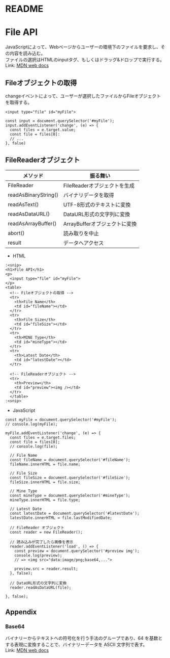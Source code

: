 # README

# File API
JavaScriptによって、Webページからユーザーの環境下のファイルを要求し、その内容を読み込む。<br>
ファイルの選択はHTMLのinputタグ、もしくはドラッグ&ドロップで実行する。<br>
Link: 
<a href="https://developer.mozilla.org/ja/docs/Web/API/File/Using_files_from_web_applications" target="_blank" rel="noopener">MDN web docs</a>

## Fileオブジェクトの取得
changeイベントによって、ユーザーが選択したファイルからFileオブジェクトを取得する。

```
<input type="file" id="myFile">

const input = document.querySelector('#myFile');
input.addEventListener('change', (e) => {
  const files = e.target.value;
  const file = files[0]:
  // ...
}, false)
```

## FileReaderオブジェクト

|メソッド|振る舞い|
|-----|-----|
|FileReader|FileReaderオブジェクトを生成|
|readAsBinaryString()|バイナリデータを取得|
|readAsText()|UTF-8形式のテキストに変換|
|readAsDataURL()|DataURL形式の文字列に変換|
|readAsArrayBuffer()|ArrayBufferオブジェクトに変換|
|abort()|読み取りを中止|
|result|データへアクセス|

- HTML

```
:<snip>
<h1>File API</h1>
<p>
  <input type="file" id="myFile">
</p>
<table>
  <!-- Fileオブジェクトの取得 -->
  <tr>
    <th>File Name</th>
    <td id="fileName"></td>
  </tr>
  <tr>
    <th>File Size</th>
    <td id="fileSize"></td>
  </tr>
  <tr>
    <th>MINE Type</th>
    <td id="mineType"></td>
  </tr>
  <tr>
    <th>Latest Date</th>
    <td id="latestDate"></td>
  </tr>

  <!-- FileReaderオブジェクト -->
  <tr>
    <th>Preview</th>
    <td id="preview"><img /></td>
  </tr>
  </table>
:<snip>
```

- JavaScript

```
const myFile = document.querySelector('#myFile');
// console.log(myFile);

myFile.addEventListener('change', (e) => {
  const files = e.target.files;
  const file = files[0];
  // console.log(file);

  // File Name
  const fileName = document.querySelector('#fileName');
  fileName.innerHTML = file.name;

  // File Size
  const fileSize = document.querySelector('#fileSize');
  fileSize.innerHTML = file.size;

  // Mine Type
  const mineType = document.querySelector('#mineType');
  mineType.innerHTML = file.type;

  // Latest Date
  const latestDate = document.querySelector('#latestDate');
  latestDate.innerHTML = file.lastModifiedDate;

  // FileReader オブジェクト
  const reader = new FileReader();

  // 読み込みが完了したら画像を表示
  reader.addEventListener('load', () => {
    const preview = document.querySelector('#preview img');
    console.log(preview);
    // => <img src="data:image/png;base64,...">

    preview.src = reader.result;
  }, false);

  // DataURL形式の文字列に変換
  reader.readAsDataURL(file);

}, false);
```

## Appendix

### Base64
バイナリーからテキストへの符号化を行う手法のグループであり、64 を基数とする表現に変換することで、バイナリーデータを ASCII 文字列で表す。<br>
Link: 
<a href="https://developer.mozilla.org/ja/docs/Web/API/WindowBase64/Base64_encoding_and_decoding" target="_blank" rel="noopener">MDN web docs</a>
